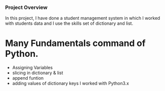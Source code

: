 ### Project Overview

In this project, I have done a student management system in which I worked with students data and I use the skills set of dictionary and list.
# Many Fundamentals command of Python.
- Assigning Variables
- slicing in dictionary & list
- append funtion
- adding values of dictionary keys
I worked with Python3.x

